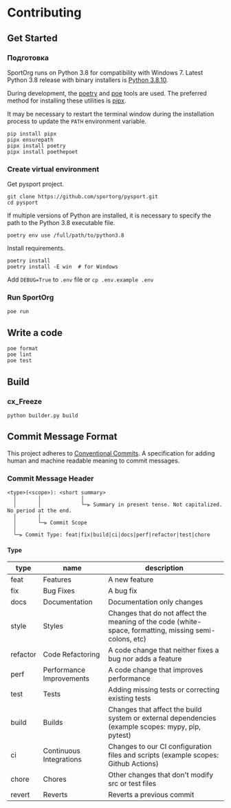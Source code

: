 # Contributing

## Get Started

### Подготовка

SportOrg runs on Python 3.8 for compatibility with Windows 7. Latest Python 3.8 release with binary installers is [Python 3.8.10](https://www.python.org/downloads/release/python-3810/).

During development, the [poetry](https://python-poetry.org/) and [poe](https://poethepoet.natn.io/) tools are used. The preferred method for installing these utilities is [pipx](https://pipx.pypa.io/). 

It may be necessary to restart the terminal window during the installation process to update the `PATH` environment variable.

```
pip install pipx
pipx ensurepath
pipx install poetry
pipx install poethepoet
```

### Create virtual environment

Get pysport project.

```
git clone https://github.com/sportorg/pysport.git
cd pysport
```

If multiple versions of Python are installed, it is necessary to specify the path to the Python 3.8 executable file.

```
poetry env use /full/path/to/python3.8
```

Install requirements.

```
poetry install
poetry install -E win  # for Windows
```

Add `DEBUG=True` to `.env` file or `cp .env.example .env`

### Run SportOrg

```
poe run
```

## Write a code

```
poe format
poe lint
poe test
```

## Build

### cx_Freeze

`python builder.py build`

## Commit Message Format

This project adheres to [Conventional Commits](https://www.conventionalcommits.org/en/v1.0.0/).
A specification for adding human and machine readable meaning to commit messages.

### Commit Message Header

```
<type>(<scope>): <short summary>
  │       │             │
  │       │             └─⫸ Summary in present tense. Not capitalized. No period at the end.
  │       │
  │       └─⫸ Commit Scope
  │
  └─⫸ Commit Type: feat|fix|build|ci|docs|perf|refactor|test|chore
```

#### Type

| type     | name                     | description                                                                                            |
|----------|--------------------------|--------------------------------------------------------------------------------------------------------|
| feat     | Features                 | A new feature                                                                                          |
| fix      | Bug Fixes                | A bug fix                                                                                              |
| docs     | Documentation            | Documentation only changes                                                                             |
| style    | Styles                   | Changes that do not affect the meaning of the code (white-space, formatting, missing semi-colons, etc) |
| refactor | Code Refactoring         | A code change that neither fixes a bug nor adds a feature                                              |
| perf     | Performance Improvements | A code change that improves performance                                                                |
| test     | Tests                    | Adding missing tests or correcting existing tests                                                      |
| build    | Builds                   | Changes that affect the build system or external dependencies (example scopes: mypy, pip, pytest)      |
| ci       | Continuous Integrations  | Changes to our CI configuration files and scripts (example scopes: Github Actions)                     |
| chore    | Chores                   | Other changes that don't modify src or test files                                                      |
| revert   | Reverts                  | Reverts a previous commit                                                                              |
